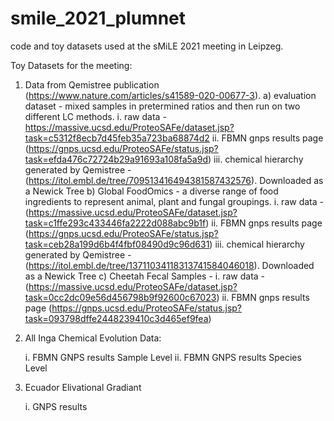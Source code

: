 # smile_2021_plumnet
code and toy datasets used at the sMiLE 2021 meeting in Leipzeg. 

Toy Datasets for the meeting:

1) Data from Qemistree publication (https://www.nature.com/articles/s41589-020-00677-3).
    a) evaluation dataset - mixed samples in pretermined ratios and then run on two different LC methods.
        i. raw data - https://massive.ucsd.edu/ProteoSAFe/dataset.jsp?task=c5312f8ecb7d45feb35a723ba68874d2
        ii. FBMN gnps results page (https://gnps.ucsd.edu/ProteoSAFe/status.jsp?task=efda476c72724b29a91693a108fa5a9d)
        iii. chemical hierarchy generated by Qemistree - (https://itol.embl.de/tree/709513416494381587432576). Downloaded as a Newick Tree 
    b) Global FoodOmics -  a diverse range of food ingredients to represent animal, plant and fungal groupings.
         i. raw data - (https://massive.ucsd.edu/ProteoSAFe/dataset.jsp?task=c1ffe293c433446fa2222d088abc9b1f)
         ii. FBMN gnps results page (https://gnps.ucsd.edu/ProteoSAFe/status.jsp?task=ceb28a199d6b4f4fbf08490d9c96d631)
         iii. chemical hierarchy generated by Qemistree - (https://itol.embl.de/tree/13711034118313741584046018).  Downloaded as a Newick Tree 
    c) Cheetah Fecal Samples - 
         i. raw data - (https://massive.ucsd.edu/ProteoSAFe/dataset.jsp?task=0cc2dc09e56d456798b9f92600c67023)
         ii. FBMN gnps results page (https://gnps.ucsd.edu/ProteoSAFe/status.jsp?task=093798dffe2448239410c3d465ef9fea)
         
2) All Inga Chemical Evolution Data:

    i. FBMN GNPS results Sample Level
    ii. FBMN GNPS results Species Level
    
3) Ecuador Elivational Gradiant

   i. GNPS results 
   
    
         
